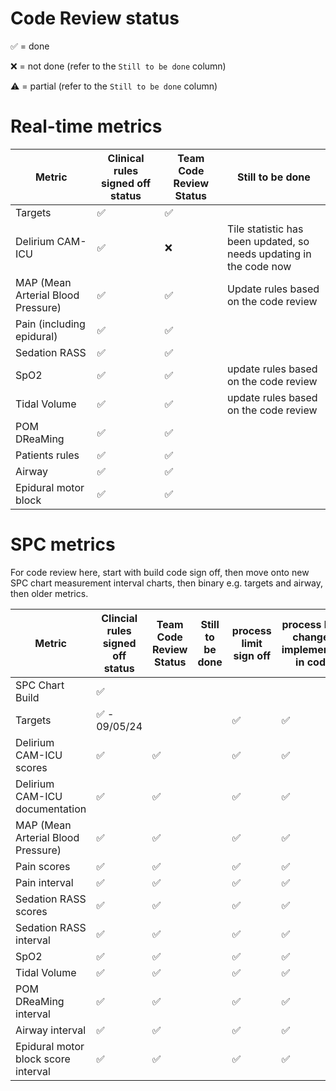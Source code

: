 # Code Review status

✅ = done

❌ = not done (refer to the `Still to be done` column)

⚠️ = partial (refer to the `Still to be done` column)

# Real-time metrics

| Metric                             | Clinical rules signed off status | Team Code Review Status  | Still to be done                                                                 |
| ---------------------------------- | -------------------------------- | ------------------------ | -------------------------------------------------------------------------------- |
| Targets                            | ✅                               |  ✅ 
| Delirium CAM-ICU                   | ✅                               | ❌                       | Tile statistic has been updated, so needs updating in the code now                                                                                 |
| MAP (Mean Arterial Blood Pressure) | ✅                                | ✅                       | Update rules based on the code review                                            |
| Pain (including epidural)          | ✅                               | ✅                       |                                                                                  |
| Sedation RASS                      | ✅                               | ✅                       |                                                                                  |
| SpO2                               |  ✅                                | ✅                       | update rules based on the code review                                            |
| Tidal Volume                       | ✅                                | ✅                       | update rules based on the code review                                            |
| POM DReaMing                       | ✅                               | ✅                       |                                                                                  |
| Patients rules                     | ✅                               | ✅                       |                                                                                  |
| Airway                             | ✅                               |  ✅                      |                                          |
| Epidural motor block               | ✅                               |  ✅                  |

# SPC metrics

For code review here, start with build code sign off, then move onto new SPC chart measurement interval charts, then binary e.g. targets and airway, then older metrics.

| Metric                              | Clincial rules signed off status | Team Code Review Status  | Still to be done                      | process limit sign off | process limit changes implemented in code |
| ----------------------------------- | -------------------------------- | ------------------------ | ------------------------------------- | ---------------------- | ----------------------------------------- |
| SPC Chart Build                     | ✅                               |                          |                         |                                           |
| Targets                             | ✅ - 09/05/24                    |                          |               | ✅                     | ✅                                        |
| Delirium CAM-ICU scores             | ✅                               | ✅                       |                                       | ✅                     | ✅                                        |
| Delirium CAM-ICU documentation      | ✅                               | ✅                       |              | ✅                     | ✅                                        |
| MAP (Mean Arterial Blood Pressure)  | ✅                             | ✅                        |                                       | ✅                     | ✅                                       |
| Pain scores                         | ✅                               | ✅                       |                                       | ✅                     | ✅                                        |
| Pain interval                       | ✅                               | ✅                       |                                       | ✅                     |✅                                         |
| Sedation RASS scores                | ✅                               | ✅                                           |                                     | ✅                      |  ✅           |                             
| Sedation RASS interval              |  ✅                              |✅   |                                         |                     ✅                   |                     ✅           |                           
| SpO2                                | ✅                             | ✅                       |                                       | ✅                    | ✅                                        |
| Tidal Volume                        |✅                               | ✅                       |                                         | ✅                    | ✅                                         |
| POM DReaMing interval               | ✅                               | ✅                       |            |  ✅                      | ✅                                       |
| Airway interval                     | ✅                               |  ✅                     |                      | ✅                     |  ✅                                         |
| Epidural motor block score interval |   ✅                              |  ✅                         |                      |✅                      |  ✅                                          |
